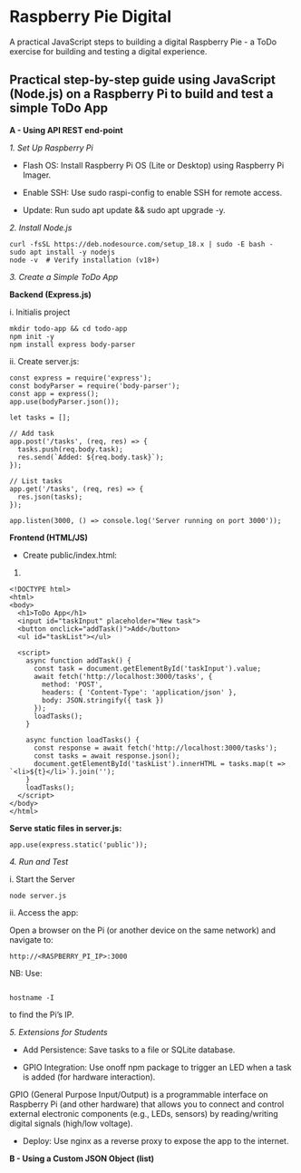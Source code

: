 # Raspberry Pie Digital
A practical JavaScript steps to building a digital Raspberry Pie - a ToDo exercise  for building and testing a digital experience. 

## Practical step-by-step guide using JavaScript (Node.js) on a Raspberry Pi to build and test a simple ToDo App

**A -  Using API REST end-point**

_1. Set Up Raspberry Pi_

- Flash OS: Install Raspberry Pi OS (Lite or Desktop) using Raspberry Pi Imager.

- Enable SSH: Use sudo raspi-config to enable SSH for remote access.

- Update: Run sudo apt update && sudo apt upgrade -y.

_2. Install Node.js_

```
curl -fsSL https://deb.nodesource.com/setup_18.x | sudo -E bash -
sudo apt install -y nodejs
node -v  # Verify installation (v18+)

```
_3. Create a Simple ToDo App_

**Backend (Express.js)**

i. Initialis project

```
mkdir todo-app && cd todo-app
npm init -y
npm install express body-parser

```

ii. Create server.js:

```
const express = require('express');
const bodyParser = require('body-parser');
const app = express();
app.use(bodyParser.json());

let tasks = [];

// Add task
app.post('/tasks', (req, res) => {
  tasks.push(req.body.task);
  res.send(`Added: ${req.body.task}`);
});

// List tasks
app.get('/tasks', (req, res) => {
  res.json(tasks);
});

app.listen(3000, () => console.log('Server running on port 3000'));

```
**Frontend (HTML/JS)**

- Create public/index.html:

1. 
```
<!DOCTYPE html>
<html>
<body>
  <h1>ToDo App</h1>
  <input id="taskInput" placeholder="New task">
  <button onclick="addTask()">Add</button>
  <ul id="taskList"></ul>

  <script>
    async function addTask() {
      const task = document.getElementById('taskInput').value;
      await fetch('http://localhost:3000/tasks', {
        method: 'POST',
        headers: { 'Content-Type': 'application/json' },
        body: JSON.stringify({ task })
      });
      loadTasks();
    }

    async function loadTasks() {
      const response = await fetch('http://localhost:3000/tasks');
      const tasks = await response.json();
      document.getElementById('taskList').innerHTML = tasks.map(t => `<li>${t}</li>`).join('');
    }
    loadTasks();
  </script>
</body>
</html>
```

**Serve static files in server.js:**

```
app.use(express.static('public'));
```

_4. Run and Test_

i. Start the Server

```
node server.js

```

ii. Access the app:

Open a browser on the Pi (or another device on the same network) and navigate to:

```
http://<RASPBERRY_PI_IP>:3000

```
NB: Use:

```

hostname -I
```
to find the Pi’s IP.


_5. Extensions for Students_

- Add Persistence: Save tasks to a file or SQLite database.

- GPIO Integration: Use onoff npm package to trigger an LED when a task is added (for hardware interaction).

GPIO (General Purpose Input/Output) is a programmable interface on Raspberry Pi (and other hardware) that allows you to connect and control external electronic components (e.g., LEDs, sensors) by reading/writing digital signals (high/low voltage).

- Deploy: Use nginx as a reverse proxy to expose the app to the internet.

**B -  Using a Custom JSON Object (list)**

